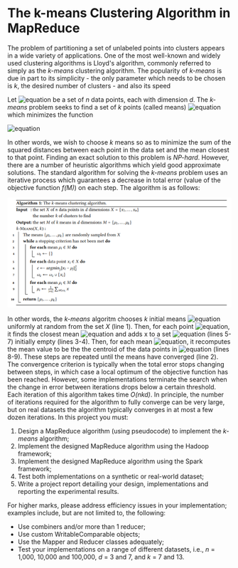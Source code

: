 # The k-means Clustering Algorithm in MapReduce

The problem of partitioning a set of unlabeled points into clusters appears in a wide variety of applications. One of the most well-known and widely used clustering algorithms is Lloyd's algorithm, commonly referred to simply as the *k-means* clustering algorithm. The popularity of *k-means* is due in part to its simplicity - the only parameter which needs to be chosen is *k*, the desired number of clusters - and also its speed

Let ![equation](http://www.sciweavers.org/upload/Tex2Img_1592905961/render.png) be a set of *n* data points, each with dimension *d*. The *k-means* problem seeks to find a set of *k* points (called means) ![equation](http://www.sciweavers.org/upload/Tex2Img_1592906204/render.png) which minimizes the function


![equation](http://www.sciweavers.org/upload/Tex2Img_1592906739/render.png)

In other words, we wish to choose *k* means so as to minimize the sum of the squared distances between each point in the data set and the mean closest to that point.
Finding an exact solution to this problem is *NP-hard*. However, there are a number of heuristic algorithms which yield good approximate solutions. The standard algorithm for solving the *k-means* problem uses an iterative process which guarantees a decrease in total error (value of the objective function *f(M)*) on each step. The algorithm is as follows:

![Image of Yaktocat](k-means.PNG)

In other words, the *k-means* algoritm chooses *k* initial means ![equation](http://www.sciweavers.org/upload/Tex2Img_1592952296/render.png) uniformly at random from the set *X* (line 1). Then, for each point ![equation](http://www.sciweavers.org/upload/Tex2Img_1592952368/render.png), it finds the closest mean ![equation](http://www.sciweavers.org/upload/Tex2Img_1592952501/render.png) and adds x to a set ![equation](http://www.sciweavers.org/upload/Tex2Img_1592952587/render.png) (lines 5-7) initially empty (lines 3-4). Then, for each mean ![equation](http://www.sciweavers.org/upload/Tex2Img_1592952672/render.png), it recomputes the mean value to be the the centroid of the data points in ![equation](http://www.sciweavers.org/upload/Tex2Img_1592952977/render.png) (lines 8-9).
These steps are repeated until the means have converged (line 2). The convergence criterion is typically when the total error stops changing between steps, in which case a local optimum of the objective function has been reached.
However, some implementations terminate the search when the change in error between iterations drops below a certain threshold. Each iteration of this algorithm takes time *O(nkd)*. In principle, the number of iterations required for the algorithm to fully converge can be very large, but on real datasets the algorithm typically converges in at most a few dozen iterations.
In this project you must:
1. Design a MapReduce algorithm (using pseudocode) to implement the *k-means* algorithm;
2. Implement the designed MapReduce algorithm using the Hadoop framework;
3. Implement the designed MapReduce algorithm using the Spark framework;
4. Test both implementations on a synthetic or real-world dataset;
5. Write a project report detailing your design, implementations and reporting the experimental results.

For higher marks, please address efficiency issues in your implementation; examples include, but are not limited to, the following:

* Use combiners and/or more than 1 reducer;
* Use custom WritableComparable objects;
* Use the Mapper and Reducer classes adequately;
* Test your implementations on a range of different datasets, i.e., *n* = 1,000, 10,000 and 100,000, *d* = 3 and 7, and *k* = 7 and 13.
